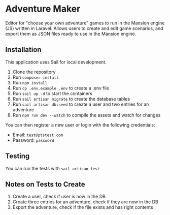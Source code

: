 # Adventure Maker

 Editor for "choose your own adventure" games to run in the Mansion engine (JS) written in Laravel. Allows users to create and edit game scenarios, and export them as JSON files ready to use in the Mansion engine.

## Installation
This application uses Sail for local development.
1. Clone the repository
2. Run `composer install`
3. Run `npm install`
4. Run `cp .env.example .env` to create a .env file
5. Run `sail up -d` to start the containers
6. Run `sail artisan migrate` to create the database tables
7. Run `sail artisan db:seed` to create a user and two entries for an adventure
8. Run `npm run dev --watch` to compile the assets and watch for changes

You can then register a new user or login with the following credentials:
- Email: `test@ptstest.com`
- Password: `password`

## Testing

You can run the tests with `sail artisan test`

## Notes on Tests to Create

1. Create a user, check if user is now in the DB
2. Create three entries for an adventure, check if they are now in the DB
3. Export the adventure, check if the file exists and has right contents

